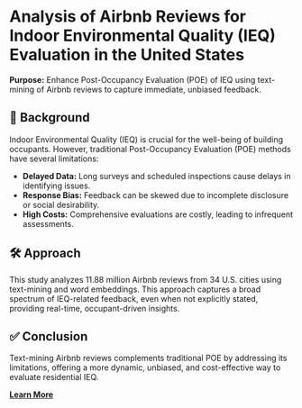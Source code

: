 # Analysis of Airbnb Reviews for Indoor Environmental Quality (IEQ) Evaluation in the United States

**Purpose:** Enhance Post-Occupancy Evaluation (POE) of IEQ using text-mining of Airbnb reviews to capture immediate, unbiased feedback.

## 📌 Background
Indoor Environmental Quality (IEQ) is crucial for the well-being of building occupants. However, traditional Post-Occupancy Evaluation (POE) methods have several limitations:

- **Delayed Data:** Long surveys and scheduled inspections cause delays in identifying issues.
- **Response Bias:** Feedback can be skewed due to incomplete disclosure or social desirability.
- **High Costs:** Comprehensive evaluations are costly, leading to infrequent assessments.

## 🛠️ Approach
This study analyzes 11.88 million Airbnb reviews from 34 U.S. cities using text-mining and word embeddings. This approach captures a broad spectrum of IEQ-related feedback, even when not explicitly stated, providing real-time, occupant-driven insights.

## ✅ Conclusion
Text-mining Airbnb reviews complements traditional POE by addressing its limitations, offering a more dynamic, unbiased, and cost-effective way to evaluate residential IEQ.

[**Learn More**](https://famous-cloak-588.notion.site/Analysis-of-Airbnb-reviews-for-indoor-environmental-quality-evaluation-in-the-United-States-5be517e12f144e44b9bb5c539c0e0cd3)


